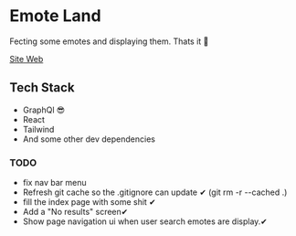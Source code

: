 # Emote Land

Fecting some emotes and displaying them. Thats it 🙂

[Site Web](https://emotes-land.vercel.app/)

## Tech Stack

-   GraphQl 😎
-   React
-   Tailwind
-   And some other dev dependencies

### TODO

-   fix nav bar menu
-   Refresh git cache so the .gitignore can update ✔ (git rm -r --cached .)
-   fill the index page with some shit ✔
-   Add a "No results" screen✔
-   Show page navigation ui when user search emotes are display.✔
